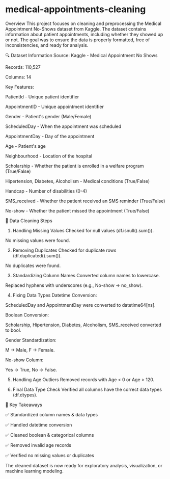 # medical-appointments-cleaning
Overview
This project focuses on cleaning and preprocessing the Medical Appointment No-Shows dataset from Kaggle. The dataset contains information about patient appointments, including whether they showed up or not. The goal was to ensure the data is properly formatted, free of inconsistencies, and ready for analysis.

🔍 Dataset Information
Source: Kaggle - Medical Appointment No Shows

Records: 110,527

Columns: 14

Key Features:

PatientId - Unique patient identifier

AppointmentID - Unique appointment identifier

Gender - Patient's gender (Male/Female)

ScheduledDay - When the appointment was scheduled

AppointmentDay - Day of the appointment

Age - Patient's age

Neighbourhood - Location of the hospital

Scholarship - Whether the patient is enrolled in a welfare program (True/False)

Hipertension, Diabetes, Alcoholism - Medical conditions (True/False)

Handcap - Number of disabilities (0-4)

SMS_received - Whether the patient received an SMS reminder (True/False)

No-show - Whether the patient missed the appointment (True/False)

🧹 Data Cleaning Steps
1. Handling Missing Values
Checked for null values (df.isnull().sum()).

No missing values were found.

2. Removing Duplicates
Checked for duplicate rows (df.duplicated().sum()).

No duplicates were found.

3. Standardizing Column Names
Converted column names to lowercase.

Replaced hyphens with underscores (e.g., No-show → no_show).

4. Fixing Data Types
Datetime Conversion:

ScheduledDay and AppointmentDay were converted to datetime64[ns].

Boolean Conversion:

Scholarship, Hipertension, Diabetes, Alcoholism, SMS_received converted to bool.

Gender Standardization:

M → Male, F → Female.

No-show Column:

Yes → True, No → False.

5. Handling Age Outliers
Removed records with Age < 0 or Age > 120.

6. Final Data Type Check
Verified all columns have the correct data types (df.dtypes).

📝 Key Takeaways

✅ Standardized column names & data types

✅ Handled datetime conversion

✅ Cleaned boolean & categorical columns

✅ Removed invalid age records

✅ Verified no missing values or duplicates

The cleaned dataset is now ready for exploratory analysis, visualization, or machine learning modeling.
